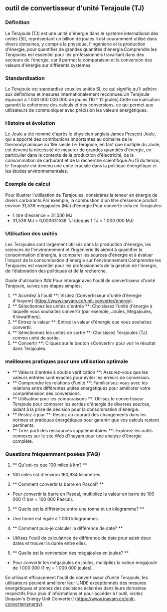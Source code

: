 ## outil de convertisseur d'unité Terajoule (TJ)

### Définition
Le Terajoule (TJ) est une unité d'énergie dans le système international des unités (SI), représentant un billion de joules.Il est couramment utilisé dans divers domaines, y compris la physique, l'ingénierie et la production d'énergie, pour quantifier de grandes quantités d'énergie.Comprendre les Terajoules est essentiel pour les professionnels travaillant dans des secteurs de l'énergie, car il permet la comparaison et la conversion des valeurs d'énergie sur différents systèmes.

### Standardisation
Le Terajoule est standardisé sous les unités SI, ce qui signifie qu'il adhère aux définitions et mesures internationalement reconnues.Un Terajoule équivaut à 1 000 000 000 000 de joules (10 ^ 12 joules).Cette normalisation garantit la cohérence des calculs et des conversions, ce qui permet aux utilisateurs de communiquer avec précision les valeurs énergétiques.

### Histoire et évolution
Le Joule a été nommé d'après le physicien anglais James Prescott Joule, qui a apporté des contributions importantes au domaine de la thermodynamique au 19e siècle.Le Terajoule, en tant que multiple du Joule, est devenu la nécessité de mesurer de grandes quantités d'énergie, en particulier dans le contexte de la production d'électricité, de la consommation de carburant et de la recherche scientifique.Au fil du temps, le Terajoule est devenu une unité cruciale dans la politique énergétique et les études environnementales.

### Exemple de calcul
Pour illustrer l'utilisation de Terajoules, considérez la teneur en énergie de divers carburants.Par exemple, la combustion d'un litre d'essence produit environ 31,536 mégajoules (MJ) d'énergie.Pour convertir cela en Terajoules:
- 1 litre d'essence = 31,536 MJ
- 31,536 MJ = 0,000031536 TJ (depuis 1 TJ = 1 000 000 MJ)

### Utilisation des unités
Les Terajoules sont largement utilisés dans la production d'énergie, les sciences de l'environnement et l'ingénierie.Ils aident à quantifier la consommation d'énergie, à comparer les sources d'énergie et à évaluer l'impact de la consommation d'énergie sur l'environnement.Comprendre les Terajoules est essentiel pour les professionnels de la gestion de l'énergie, de l'élaboration des politiques et de la recherche.

Guide d'utilisation ###
Pour interagir avec l'outil de convertisseur d'unité Terajoule, suivez ces étapes simples:
1. ** Accédez à l'outil **: Visitez [Convertisseur d'unité d'énergie d'Inayam] (https://www.inayam.co/unit-converter/energy).
2. ** Sélectionnez les unités d'entrée **: Choisissez l'unité d'énergie à laquelle vous souhaitez convertir (par exemple, Joules, Megajoules, Kilowatthers).
3. ** Entrez la valeur **: Entrez la valeur d'énergie que vous souhaitez convertir.
4. ** Sélectionnez les unités de sortie **: Choisissez Terajoules (TJ) comme unité de sortie.
5. ** Convertir **: Cliquez sur le bouton «Convertir» pour voir le résultat dans Terajoules.

### meilleures pratiques pour une utilisation optimale
- ** Valeurs d'entrée à double vérification **: Assurez-vous que les valeurs entrées sont exactes pour éviter les erreurs de conversion.
- ** Comprendre les relations d'unité **: Familiarisez-vous avec les relations entre différentes unités énergétiques pour améliorer votre compréhension des conversions.
- ** Utilisation pour les comparaisons **: Utilisez le convertisseur Terajoule pour comparer les sorties d'énergie de diverses sources, aidant à la prise de décision pour la consommation d'énergie.
- ** Restez à jour **: Restez au courant des changements dans les normes et pratiques énergétiques pour garantir que vos calculs restent pertinents.
- ** Tirez parti des ressources supplémentaires **: Explorez les outils connexes sur le site Web d'Inayam pour une analyse d'énergie complète.

### Questions fréquemment posées (FAQ)

1. ** Qu'est-ce que 100 miles à km? **
- 100 miles est d'environ 160,934 kilomètres.

2. ** Comment convertir la barre en Pascal? **
- Pour convertir la barre en Pascal, multipliez la valeur en barre de 100 000 (1 bar = 100 000 Pascal).

3. ** Quelle est la différence entre une tonne et un kilogramme? **
- Une tonne est égale à 1 000 kilogrammes.

4. ** Comment puis-je calculer la différence de date? **
- Utilisez l'outil de calculatrice de différence de date pour saisir deux dates et trouver la durée entre elles.

5. ** Quelle est la conversion des mégajoules en joules? **
- Pour convertir les mégajoules en joules, multipliez la valeur megajoule de 1 000 000 (1 mj = 1 000 000 joules).

En utilisant efficacement l'outil de convertisseur d'unité Terajoule, les utilisateurs peuvent améliorer leur UNDE exceptionnels des mesures énergétiques et prenez des décisions éclairées dans leurs domaines respectifs.Pour plus d'informations et pour accéder à l'outil, visitez [Inayam's Energy Unit Converter] (https://www.inayam.co/unit-converter/energy).